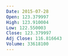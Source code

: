```yaml
---
Date: 2015-07-28
Open: 123.379997
High: 123.910004
Low: 122.550003
Close: 123.379997
Adj Close: 116.816643
Volume: 33618100
---
```

